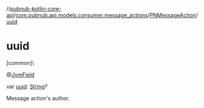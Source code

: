 //[pubnub-kotlin-core-api](../../../index.md)/[com.pubnub.api.models.consumer.message_actions](../index.md)/[PNMessageAction](index.md)/[uuid](uuid.md)

# uuid

[common]\

@[JvmField](https://kotlinlang.org/api/latest/jvm/stdlib/kotlin.jvm/-jvm-field/index.html)

var [uuid](uuid.md): [String](https://kotlinlang.org/api/latest/jvm/stdlib/kotlin/-string/index.html)?

Message action's author.
